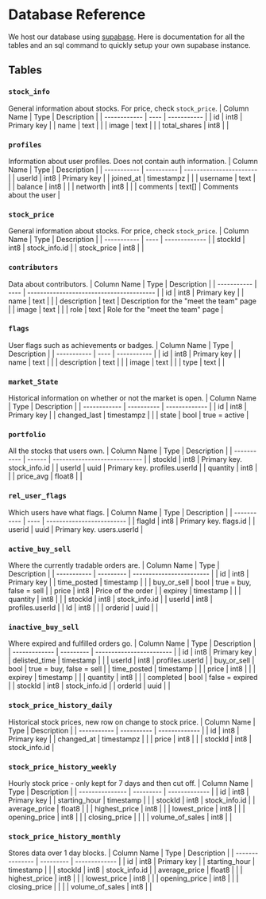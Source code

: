 # Database Reference

We host our database using [supabase](https://supabase.com/). Here is documentation for all the tables and an sql command to quickly setup your own supabase instance.

## Tables

### `stock_info`
General information about stocks. For price, check `stock_price`.
| Column Name  | Type | Description |
| ------------ | ---- | ----------- |
| id           | int8 | Primary key |
| name         | text |             |
| image        | text |             |
| total_shares | int8 |             |

### `profiles`
Information about user profiles. Does not contain auth information.
| Column Name | Type       | Description             |
| ----------- | ---------- | ----------------------- |
| userId      | int8       | Primary key             |
| joined_at   | timestampz |                         |
| username    | text       |                         |
| balance     | int8       |                         |
| networth    | int8       |                         |
| comments    | text[]     | Comments about the user |


### `stock_price`
General information about stocks. For price, check `stock_price`.
| Column Name | Type | Description   |
| ----------- | ---- | ------------- |
| stockId     | int8 | stock_info.id |
| stock_price | int8 |               |

### `contributors`
Data about contributors.
| Column Name | Type | Description                              |
| ----------- | ---- | ---------------------------------------- |
| id          | int8 | Primary key                              |
| name        | text |                                          |
| description | text | Description for the "meet the team" page |
| image       | text |                                          |
| role        | text | Role for the "meet the team" page        |

### `flags`
User flags such as achievements or badges.
| Column Name | Type | Description |
| ----------- | ---- | ----------- |
| id          | int8 | Primary key |
| name        | text |             |
| description | text |             |
| image       | text |             |
| type        | text |             |

### `market_State`
Historical information on whether or not the market is open.
| Column Name  | Type       | Description   |
| ------------ | ---------- | ------------- |
| id           | int8       | Primary key   |
| changed_last | timestampz |               |
| state        | bool       | true = active |


### `portfolio`
All the stocks that users own.
| Column Name | Type   | Description                  |
| ----------- | ------ | ---------------------------- |
| stockId     | int8   | Primary key. stock_info.id   |
| userId      | uuid   | Primary key. profiles.userId |
| quantity    | int8   |                              |
| price_avg   | float8 |                              |

### `rel_user_flags`
Which users have what flags.
| Column Name | Type | Description               |
| ----------- | ---- | ------------------------- |
| flagId      | int8 | Primary key. flags.id     |
| userid      | uuid | Primary key. users.userId |

### `active_buy_sell`
Where the currently tradable orders are.
| Column Name | Type      | Description              |
| ----------- | --------- | ------------------------ |
| id          | int8      | Primary key              |
| time_posted | timestamp |                          |
| buy_or_sell | bool      | true = buy, false = sell |
| price       | int8      | Price of the order       |
| expirey     | timestamp |                          |
| quantity    | int8      |                          |
| stockId     | int8      | stock_info.id            |
| userId      | int8      | profiles.userId          |
| Id          | int8      |                          |
| orderid     | uuid      |                          |

### `inactive_buy_sell`
Where expired and fulfilled orders go.
| Column Name   | Type      | Description              |
| ------------- | --------- | ------------------------ |
| id            | int8      | Primary key              |
| delisted_time | timestamp |                          |
| userId        | int8      | profiles.userId          |
| buy_or_sell   | bool      | true = buy, false = sell |
| time_posted   | timestamp |                          |
| price         | int8      |                          |
| expirey       | timestamp |                          |
| quantity      | int8      |                          |
| completed     | bool      | false = expired          |
| stockId       | int8      | stock_info.id            |
| orderId       | uuid      |                          |

### `stock_price_history_daily`
Historical stock prices, new row on change to stock price.
| Column Name | Type       | Description   |
| ----------- | ---------- | ------------- |
| id          | int8       | Primary key   |
| changed_at  | timestampz |               |
| price       | int8       |               |
| stockId     | int8       | stock_info.id |


### `stock_price_history_weekly`
Hourly stock price - only kept for 7 days and then cut off.
| Column Name     | Type      | Description   |
| --------------- | --------- | ------------- |
| id              | int8      | Primary key   |
| starting_hour   | timestamp |               |
| stockId         | int8      | stock_info.id |
| average_price   | float8    |               |
| highest_price   | int8      |               |
| lowest_price    | int8      |               |
| opening_price   | int8      |               |
| closing_price   |           |               |
| volume_of_sales | int8      |               |

### `stock_price_history_monthly`
Stores data over 1 day blocks.
| Column Name     | Type      | Description   |
| --------------- | --------- | ------------- |
| id              | int8      | Primary key   |
| starting_hour   | timestamp |               |
| stockId         | int8      | stock_info.id |
| average_price   | float8    |               |
| highest_price   | int8      |               |
| lowest_price    | int8      |               |
| opening_price   | int8      |               |
| closing_price   |           |               |
| volume_of_sales | int8      |               |
